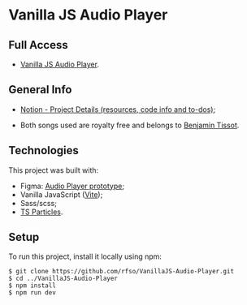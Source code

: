 #   Vanilla JS Audio Player
##   Full Access
- [Vanilla JS Audio Player](https://vanilla-js-audio-player.vercel.app/).
##   General Info
- [Notion - Project Details (resources, code info and to-dos)](https://www.notion.so/Web-Audio-API-Audio-Player-8b54588d30994882acf915e6c3f384a3);

- Both songs used are royalty free and belongs to [Benjamin Tissot](https://www.bensound.com/royalty-free-music/cinematic).
##   Technologies
This project was built with:

- Figma: [Audio Player prototype](https://www.figma.com/file/owvQkYQeKN5kTRl9OutO61/Audio-Player?node-id=0%3A1);
- Vanilla JavaScript ([Vite](https://vitejs.dev/));
- Sass/scss;
- [TS Particles](https://github.com/matteobruni/tsparticles).
##   Setup
To run this project, install it locally using npm:

```
$ git clone https://github.com/rfso/VanillaJS-Audio-Player.git
$ cd ../VanillaJS-Audio-Player
$ npm install
$ npm run dev
```   
